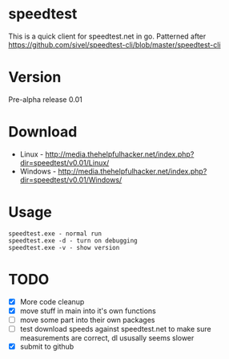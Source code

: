 speedtest
=========
This is a quick client for speedtest.net in go.  Patterned after https://github.com/sivel/speedtest-cli/blob/master/speedtest-cli

Version
=======
Pre-alpha release 0.01


Download
========
- Linux - http://media.thehelpfulhacker.net/index.php?dir=speedtest/v0.01/Linux/
- Windows - http://media.thehelpfulhacker.net/index.php?dir=speedtest/v0.01/Windows/

Usage
=====
```shell
speedtest.exe - normal run
speedtest.exe -d - turn on debugging
speedtest.exe -v - show version
```

TODO
====
- [x] More code cleanup
- [x] move stuff in main into it's own functions
- [ ] move some part into their own packages
- [ ] test download speeds against speedtest.net to make sure measurements are correct, dl ususally seems slower
- [x] submit to github

